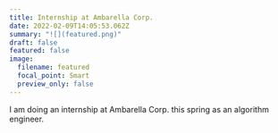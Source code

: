 ```yaml
---
title: Internship at Ambarella Corp.
date: 2022-02-09T14:05:53.062Z
summary: "![](featured.png)"
draft: false
featured: false
image:
  filename: featured
  focal_point: Smart
  preview_only: false
---
```

I am doing an internship at Ambarella Corp. this spring as an algorithm engineer.